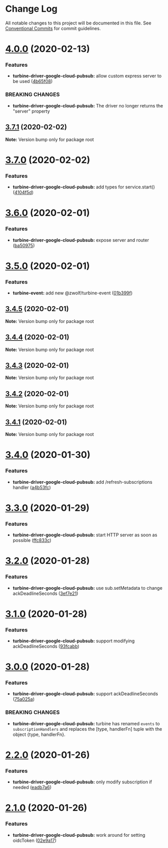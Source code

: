 # Change Log

All notable changes to this project will be documented in this file.
See [Conventional Commits](https://conventionalcommits.org) for commit guidelines.

# [4.0.0](https://github.com/stayradiated/zwolf-turbine/compare/v3.7.1...v4.0.0) (2020-02-13)


### Features

* **turbine-driver-google-cloud-pubsub:** allow custom express server to be used ([4b65f08](https://github.com/stayradiated/zwolf-turbine/commit/4b65f08aa87b0cc4f7d218d8e4902e370cc562cc))


### BREAKING CHANGES

* **turbine-driver-google-cloud-pubsub:** The driver no longer returns the "server" property





## [3.7.1](https://github.com/stayradiated/zwolf-turbine/compare/v3.7.0...v3.7.1) (2020-02-02)

**Note:** Version bump only for package root





# [3.7.0](https://github.com/stayradiated/zwolf-turbine/compare/v3.6.0...v3.7.0) (2020-02-02)


### Features

* **turbine-driver-google-cloud-pubsub:** add types for service.start() ([4104f5d](https://github.com/stayradiated/zwolf-turbine/commit/4104f5da6e940325c5f8cbdb4990ceadc082e36c))





# [3.6.0](https://github.com/stayradiated/zwolf-turbine/compare/v3.5.0...v3.6.0) (2020-02-01)


### Features

* **turbine-driver-google-cloud-pubsub:** expose server and router ([ba50975](https://github.com/stayradiated/zwolf-turbine/commit/ba509758606ddae8861baf8750b673448ea98317))





# [3.5.0](https://github.com/stayradiated/zwolf-turbine/compare/v3.4.5...v3.5.0) (2020-02-01)


### Features

* **turbine-event:** add new @zwolf/turbine-event ([01b399f](https://github.com/stayradiated/zwolf-turbine/commit/01b399ffb0909bdf848383416fd2d9d45d4c0224))





## [3.4.5](https://github.com/stayradiated/zwolf-turbine/compare/v3.4.4...v3.4.5) (2020-02-01)

**Note:** Version bump only for package root





## [3.4.4](https://github.com/stayradiated/zwolf-turbine/compare/v3.4.3...v3.4.4) (2020-02-01)

**Note:** Version bump only for package root





## [3.4.3](https://github.com/stayradiated/zwolf-turbine/compare/v3.4.2...v3.4.3) (2020-02-01)

**Note:** Version bump only for package root





## [3.4.2](https://github.com/stayradiated/zwolf-turbine/compare/v3.4.1...v3.4.2) (2020-02-01)

**Note:** Version bump only for package root





## [3.4.1](https://github.com/stayradiated/zwolf-turbine/compare/v3.4.0...v3.4.1) (2020-02-01)

**Note:** Version bump only for package root





# [3.4.0](https://github.com/stayradiated/zwolf-turbine/compare/v3.3.0...v3.4.0) (2020-01-30)


### Features

* **turbine-driver-google-cloud-pubsub:** add /refresh-subscriptions handler ([a4b53fc](https://github.com/stayradiated/zwolf-turbine/commit/a4b53fcce26a38d86de9ca4053f3ad93f5c19ce9))





# [3.3.0](https://github.com/stayradiated/zwolf-turbine/compare/v3.2.0...v3.3.0) (2020-01-29)


### Features

* **turbine-driver-google-cloud-pubsub:** start HTTP server as soon as possible ([ffc833c](https://github.com/stayradiated/zwolf-turbine/commit/ffc833cdb507418811efd65919464fba71e611f5))





# [3.2.0](https://github.com/stayradiated/zwolf-turbine/compare/v3.1.0...v3.2.0) (2020-01-28)


### Features

* **turbine-driver-google-cloud-pubsub:** use sub.setMetadata to change ackDeadlineSeconds ([3ef7e21](https://github.com/stayradiated/zwolf-turbine/commit/3ef7e21aaef5737518423fc4df9218205c014a25))





# [3.1.0](https://github.com/stayradiated/zwolf-turbine/compare/v3.0.0...v3.1.0) (2020-01-28)


### Features

* **turbine-driver-google-cloud-pubsub:** support modifying ackDeadlineSeconds ([93fcabb](https://github.com/stayradiated/zwolf-turbine/commit/93fcabb4c03bf35905ec82114f6376fa259992a6))





# [3.0.0](https://github.com/stayradiated/zwolf-turbine/compare/v2.2.0...v3.0.0) (2020-01-28)


### Features

* **turbine-driver-google-cloud-pubsub:** support ackDeadlineSeconds ([75a025a](https://github.com/stayradiated/zwolf-turbine/commit/75a025a21f3ea39648e39b503d827b5369a085f9))


### BREAKING CHANGES

* **turbine-driver-google-cloud-pubsub:** turbine has renamed `events` to `subscriptionHandlers`
and replaces the [type, handlerFn] tuple with the object {type, handlerFn}.





# [2.2.0](https://github.com/stayradiated/zwolf-turbine/compare/v2.1.0...v2.2.0) (2020-01-26)


### Features

* **turbine-driver-google-cloud-pubsub:** only modify subscription if needed ([eadb7a6](https://github.com/stayradiated/zwolf-turbine/commit/eadb7a64f94ca666cdbd605c61776f31c609396c))





# [2.1.0](https://github.com/stayradiated/zwolf-turbine/compare/v2.0.0...v2.1.0) (2020-01-26)


### Features

* **turbine-driver-google-cloud-pubsub:** work around for setting oidcToken ([02e9a17](https://github.com/stayradiated/zwolf-turbine/commit/02e9a17d2d8a90dfa9c0327942e0921d3b1ceda5))
